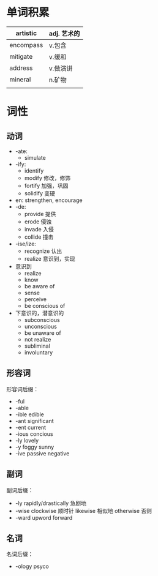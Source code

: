 # 单词积累

| artistic  | adj. 艺术的 |
| --------- | -------- |
| encompass | v.包含     |
| mitigate  | v.缓和     |
| address   | v.做演讲    |
| mineral   | n.矿物     |
|           |          |

# 词性

## 动词

- -ate: 
	- simulate
- -ify: 
	- identify
	- modify 修改，修饰
	- fortify 加强，巩固
	- solidify 变硬
- en: strengthen, encourage
- -de: 
	- provide 提供
	- erode 侵蚀
	- invade 入侵
	- collide 撞击
- -ise/ize:
	- recognize 认出
	- realize 意识到，实现
- 意识到
	- realize
	- know
	- be aware of
	- sense
	- perceive
	- be conscious of
- 下意识的，潜意识的
	- subconscious
	- unconscious
	- be unaware of 
	- not realize
	- subliminal
	- involuntary

## 形容词

形容词后缀：
- -ful
- -able 
- -ible edible
- -ant significant
- -ent current
- -ious concious
- -ly lovely
- -y foggy sunny
- -ive passive negative 

## 副词

副词后缀：
- -ly rapidly/drastically 急剧地
- -wise clockwise 顺时针 likewise 相似地 otherwise 否则
- -ward upword forward

## 名词

名词后缀：
- -ology psyco